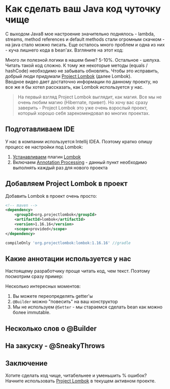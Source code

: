 # Как сделать ваш Java код чуточку чище
С выходом Java8 мое настроение значительно поднялось - lambda, streams, method references и default methods стали огромным скачком - на java стало можно писать. 
Еще осталось много проблем и одна из них - куча лишнего кода в bean'ах.
Взгляните на этот код:


Много ли полезной логики в нашем бине? 5-10%. Остальное - шелуха. Читать такой код сложно.
К тому же некоторые методы (equals / hashCode) необходимо не забывать обновлять.
Чтобы это исправить, добрый люди придумали [Project Lombok](https://projectlombok.org/) (далее Lombok).  
Вводное видео дает достаточно информации по данному проекту, но все же я бы хотел рассказать, как Lombok используется у нас.

> На первый взгляд Project Lombok выглядит, как магия. Все мы не очень любим магию (Hibernate, привет).
> Но хочу вас сразу заверить - Project Lombok это уже очень взрослый проект, который хорошо себя зарекомендовал во многих проектах.

## Подготавливаем IDE
У нас в компании используется Intellij IDEA. Поэтому кратко опишу процесс ее настройки под Lombok:
1. [Устанавливаем](https://github.com/mplushnikov/lombok-intellij-plugin#plugin-installation) плагин [Lombok](https://github.com/mplushnikov/lombok-intellij-plugin)
2. Включаем [Annotation Processing](http://stackoverflow.com/a/14582541/716027) - данный пункт необходимо выполнять каждый раз для нового проекта

## Добавляем Project Lombok в проект
Добавить Lombok в проект очень просто:
```xml
<!-- maven -->
<dependency>
    <groupId>org.projectlombok</groupId>
    <artifactId>lombok</artifactId>
    <version>1.16.16</version>
    <scope>provided</scope>
</dependency>
```
```groovy
compileOnly 'org.projectlombok:lombok:1.16.16' //gradle
```

## Какие аннотации используется у нас
Настоящему разработчику проще читать код, чем текст. Поэтому посмотрим сразу пример:

Несколько интересных моментов:
1. Вы можете переопределять getter'ы
2. `@Builder` можно "повесить" на ваш конструктор
3. Мы не используем `@Setter` - мы стараемся сделать bean как можно более immutable. 


## Несколько слов о @Builder

## На закуску - @SneakyThrows

## Заключение
Хотите сделать код чище, читабельнее и уменьшить % ошибок? Начните использовать [Project Lombok](https://projectlombok.org/) в текущем активном проекте.